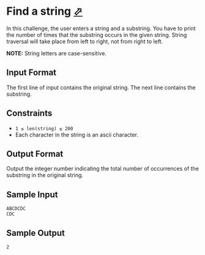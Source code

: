# Find a string [⬀](https://www.hackerrank.com/challenges/find-a-string)

In this challenge, the user enters a string and a substring. You have to print the number of times that the substring occurs in the given string. String traversal will take place from left to right, not from right to left.

**NOTE:** String letters are case-sensitive.

## Input Format

The first line of input contains the original string. The next line contains the substring.

## Constraints

- `1 ≤ len(string) ≤ 200`
- Each character in the string is an ascii character.

## Output Format

Output the integer number indicating the total number of occurrences of the substring in the original string.

## Sample Input
```
ABCDCDC
CDC
```

## Sample Output
```
2
```
